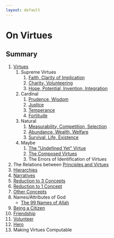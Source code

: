 ```yaml
---
layout: default
---
```


# On Virtues

## Summary

1. [Virtues](virtues.html)
    1. Supreme Virtues
        1. [Faith, Clarity of Implication](faith.html)
        1. [Charity, Volunteering](charity.html)
        1. [Hope, Potential, Invention, Integration](hope.html)
    1. Cardinal
        1. [Prudence, Wisdom](prudence.html)
        1. [Justice](justice.html)
        1. [Temperance](temperance.html)
        1. [Fortitude](fortitude.html)
    1. Natural
        1. [Measurability, Competition, Selection](measurability.html)
        1. [Abundance, Wealth, Welfare](abundance.html)
        1. [Survival, Life, Existence](survival.html)
    1. Maybe
        1. [The "Undefined Yet" Virtue](undefined.html)
        1. [The Composed Virtues](composed.html)
        1. The Errors of Identification of Virtues
1. The Relations between [Principles and Virtues](principles.md)
1. [Hierarchies](hierarchies.html)
1. [Narratives](narratives.html)
1. [Reduction to 3 Concepts](3concepts.md)
1. [Reduction to 1 Concept](1concept.md)
1. [Other Concepts](concepts.md)
1. Names/Attributes of God
    - [The 99 Names of Allah](allah.html)
1. [Being a Citizen](citizen.html)
1. [Friendship](friendship.html)
1. [Volunteer](volunteer.html)
1. [Hero](hero.html)
1. Making Virtues Computable
